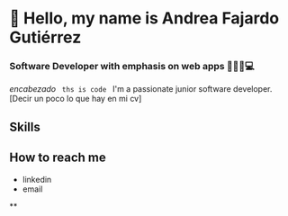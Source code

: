 # 👋 Hello, my name is Andrea Fajardo Gutiérrez
### Software Developer with emphasis on web apps 👩🏼‍🎓💻
_encabezado_
<code> ths is code </code>
I'm a passionate junior software developer. 
[Decir un poco lo que hay en mi cv]

## Skills

## How to reach me
- linkedin
- email 

**
